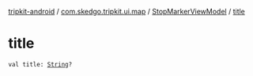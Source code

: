 [tripkit-android](../../index.md) / [com.skedgo.tripkit.ui.map](../index.md) / [StopMarkerViewModel](index.md) / [title](./title.md)

# title

`val title: `[`String`](https://kotlinlang.org/api/latest/jvm/stdlib/kotlin/-string/index.html)`?`